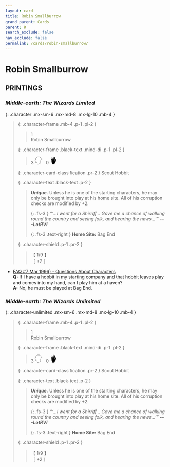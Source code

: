 ```yaml
---
layout: card
title: Robin Smallburrow
grand_parent: Cards
parent: R
search_exclude: false
nav_exclude: false
permalink: /cards/robin-smallburrow/
---
```


# Robin Smallburrow


## PRINTINGS


### _Middle-earth: The Wizards Limited_

{: .character .mx-sm-6 .mx-md-8 .mx-lg-10 .mb-4 }
> {: .character-frame .mb-4 .p-1 .pl-2 }
> > <div class="card-mp">1</div>
> > <div class="character-card-name">Robin Smallburrow</div>
>
> {: .character-frame .black-text .mind-di .p-1 .pl-2 }
> > 3 ![](/assets/images/mind.svg)&emsp;0 ![](/assets/images/di.svg)
>
> {: .character-card-classification .pr-2 }
> Scout Hobbit
>
> {: .character-text .black-text .p-2 }
> > _**Unique.**_ Unless he is one of the starting characters, he may only be brought into play at his home site. All of his corruption checks are modified by +2. 
> > 
> > {: .fs-3 } 
> > _“‘...I went for a Shirriff... Gave me a chance of walking round the country and seeing folk, and hearing the news...’”_ ***---&#65279;LotRVI***  
> > 
> > {: .fs-3 .text-right } 
> > **Home Site:** Bag End 
>
> {: .character-shield .p-1 .pr-2 }
> > <div class="card-shield">【 1/9 】</div>
> > <div class="card-corruption">〔 +2 〕</div>

 - [FAQ #7 Mar 1996) - Questions About Characters](/original/rulings/faq-7/#questions-about-characters)<br>**Q:** If I have a hobbit in my starting company and that hobbit leaves play and comes into my hand, can I play him at a haven?<br>**A:** No, he must be played at Bag End.

### _Middle-earth: The Wizards Unlimited_

{: .character-unlimited .mx-sm-6 .mx-md-8 .mx-lg-10 .mb-4 }
> {: .character-frame .mb-4 .p-1 .pl-2 }
> > <div class="card-mp">1</div>
> > <div class="character-card-name">Robin Smallburrow</div>
>
> {: .character-frame .black-text .mind-di .p-1 .pl-2 }
> > 3 ![](/assets/images/mind.svg)&emsp;0 ![](/assets/images/di.svg)
>
> {: .character-card-classification .pr-2 }
> Scout Hobbit
>
> {: .character-text .black-text .p-2 }
> > _**Unique.**_ Unless he is one of the starting characters, he may only be brought into play at his home site. All of his corruption checks are modified by +2. 
> > 
> > {: .fs-3 } 
> > _“‘...I went for a Shirriff... Gave me a chance of walking round the country and seeing folk, and hearing the news...’”_ ***---&#65279;LotRVI***  
> > 
> > {: .fs-3 .text-right } 
> > **Home Site:** Bag End 
>
> {: .character-shield .p-1 .pr-2 }
> > <div class="card-shield">【 1/9 】</div>
> > <div class="card-corruption">〔 +2 〕</div>
